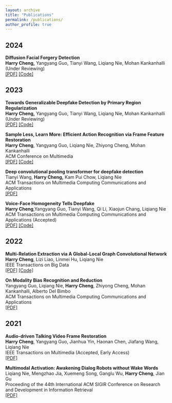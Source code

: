 ```yaml
---
layout: archive
title: "Publications"
permalink: /publications/
author_profile: true
---
```


<!-- {% if author.googlescholar %}
  You can also find my articles on <u><a href="{{author.googlescholar}}">my Google Scholar profile</a>.</u>
{% endif %}

{% include base_path %} -->

<!-- {% for post in site.publications reversed %}
  {% include archive-single.html %}
{% endfor %} -->

## 2024
**Diffusion Facial Forgery Detection**<br />**Harry Cheng,** Yangyang Guo, Tianyi Wang, Liqiang Nie, Mohan Kankanhalli<br />
(Under Reviewing)<br />
[[PDF]](https://arxiv.org/abs/2401.15859)  [[Code]](https://github.com/xaCheng1996/DiFF)<br />


## 2023

**Towards Generalizable Deepfake Detection by Primary Region Regularization**<br />**Harry Cheng,** Yangyang Guo, Tianyi Wang, Liqiang Nie, Mohan Kankanhalli<br />
(Under Reviewing)<br />
[[PDF]](https://arxiv.org/abs/2307.12534)  [[Code]](https://github.com/xaCheng1996/PRLE)<br />

**Sample Less, Learn More: Efficient Action Recognition via Frame Feature Restoration**<br />**Harry Cheng**, Yangyang Guo, Liqiang Nie, Zhiyong Cheng, Mohan Kankanhalli<br />
ACM Conference on Multimedia<br />
[[PDF]](https://arxiv.org/abs/2307.14866)  [[Code]](https://github.com/xaCheng1996/SLLM)<br />

**Deep convolutional pooling transformer for deepfake detection** <br />Tianyi Wang, **Harry Cheng,** Kam Pui Chow, Liqiang Nie <br />
ACM Transactions on Multimedia Computing Communications and Applications <br />
[[PDF]]((https://dl.acm.org/doi/abs/10.1145/3588574))

**Voice-Face Homogeneity Tells Deepfake**<br />
**Harry Cheng**,Yangyang Guo, Tianyi Wang, Qi Li, Xiaojun Chang, Liqiang Nie<br />
ACM Transactions on Multimedia Computing Communications and Applications (Accepted)<br />
[[PDF]](https://arxiv.org/abs/2203.02195)  [[Code]](https://github.com/xaCheng1996/VFD)<br />

## 2022

**Multi-Relation Extraction via A Global-Local Graph Convolutional Network**<br />
**Harry Cheng**, Lizi Liao, Linmei Hu, Liqiang Nie<br />
IEEE Transactions on Big Data <br />
[[PDF]](https://ieeexplore.ieee.org/document/9684942)  [[Code]](https://github.com/xaCheng1996/Code-for-GAME)<br />

**On Modality Bias Recognition and Reduction** <br />
Yangyang Guo, Liqiang Nie, **Harry Cheng**, Zhiyong Cheng, Mohan Kankanhalli, Alberto Del Bimbo <br />
ACM Transactions on Multimedia Computing Communications and Applications <br />
[[PDF]](https://arxiv.org/abs/2202.12690)

## 2021

**Audio-driven Talking Video Frame Restoration**<br />
**Harry Cheng**, Yangyang Guo, Jianhua Yin, Haonan Chen, Jiafang Wang, Liqiang Nie<br />
IEEE Transactions on Multimedia (Accepted, Early Access)<br />
[[PDF]](https://ieeexplore.ieee.org/document/9563268/) <br />

**Multimodal Activation: Awakening Dialog Robots without Wake Words**<br />
Liqiang Nie, Mengzhao Jia, Xuemeng Song, Ganglu Wu, **Harry Cheng**, Jian Gu<br />
Proceeding of the 44th International ACM SIGIR Conference on Research and Development in Information Retrieval<br />
[[PDF]](https://dl.acm.org/doi/10.1145/3404835.3462964) <br />
